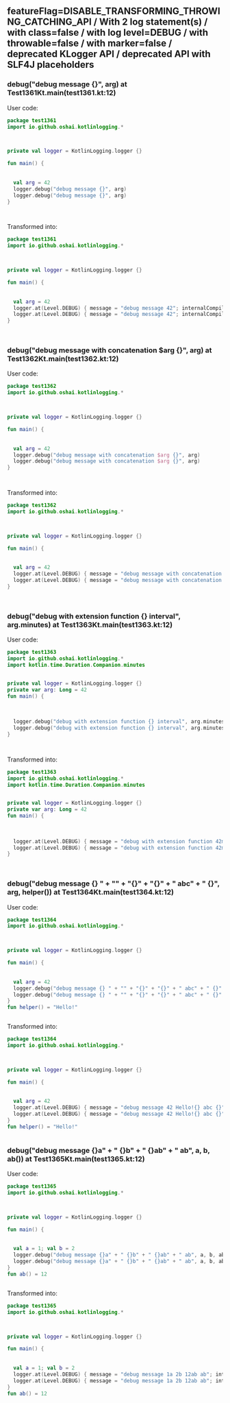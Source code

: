 ## featureFlag=DISABLE_TRANSFORMING_THROWING_CATCHING_API / With 2 log statement(s) / with class=false / with log level=DEBUG / with throwable=false / with marker=false / deprecated KLogger API / deprecated API with SLF4J placeholders



###  debug("debug message {}", arg) at Test1361Kt.main(test1361.kt:12)

User code:
```kotlin
package test1361
import io.github.oshai.kotlinlogging.*



private val logger = KotlinLogging.logger {}

fun main() {
  
  
  val arg = 42
  logger.debug("debug message {}", arg)
  logger.debug("debug message {}", arg)
}




```
  
Transformed into:
```kotlin
package test1361
import io.github.oshai.kotlinlogging.*



private val logger = KotlinLogging.logger {}

fun main() {
  
  
  val arg = 42
  logger.at(Level.DEBUG) { message = "debug message 42"; internalCompilerData = KLoggingEventBuilder.InternalCompilerData(messageTemplate = "\"debug message {}\"", className = "test1361.Test1361Kt", methodName = "main", fileName = "test1361.kt", lineNumber = 12)
  logger.at(Level.DEBUG) { message = "debug message 42"; internalCompilerData = KLoggingEventBuilder.InternalCompilerData(messageTemplate = "\"debug message {}\"", className = "test1361.Test1361Kt", methodName = "main", fileName = "test1361.kt", lineNumber = 13)
}




```

###  debug("debug message with concatenation $arg {}", arg) at Test1362Kt.main(test1362.kt:12)

User code:
```kotlin
package test1362
import io.github.oshai.kotlinlogging.*



private val logger = KotlinLogging.logger {}

fun main() {
  
  
  val arg = 42
  logger.debug("debug message with concatenation $arg {}", arg)
  logger.debug("debug message with concatenation $arg {}", arg)
}




```
  
Transformed into:
```kotlin
package test1362
import io.github.oshai.kotlinlogging.*



private val logger = KotlinLogging.logger {}

fun main() {
  
  
  val arg = 42
  logger.at(Level.DEBUG) { message = "debug message with concatenation 42 42"; internalCompilerData = KLoggingEventBuilder.InternalCompilerData(messageTemplate = "\"debug message with concatenation $arg {}\"", className = "test1362.Test1362Kt", methodName = "main", fileName = "test1362.kt", lineNumber = 12)
  logger.at(Level.DEBUG) { message = "debug message with concatenation 42 42"; internalCompilerData = KLoggingEventBuilder.InternalCompilerData(messageTemplate = "\"debug message with concatenation $arg {}\"", className = "test1362.Test1362Kt", methodName = "main", fileName = "test1362.kt", lineNumber = 13)
}




```

###  debug("debug with extension function {} interval", arg.minutes) at Test1363Kt.main(test1363.kt:12)

User code:
```kotlin
package test1363
import io.github.oshai.kotlinlogging.*
import kotlin.time.Duration.Companion.minutes


private val logger = KotlinLogging.logger {}
private var arg: Long = 42
fun main() {
  
  
  
  logger.debug("debug with extension function {} interval", arg.minutes)
  logger.debug("debug with extension function {} interval", arg.minutes)
}




```
  
Transformed into:
```kotlin
package test1363
import io.github.oshai.kotlinlogging.*
import kotlin.time.Duration.Companion.minutes


private val logger = KotlinLogging.logger {}
private var arg: Long = 42
fun main() {
  
  
  
  logger.at(Level.DEBUG) { message = "debug with extension function 42m interval"; internalCompilerData = KLoggingEventBuilder.InternalCompilerData(messageTemplate = "\"debug with extension function {} interval\"", className = "test1363.Test1363Kt", methodName = "main", fileName = "test1363.kt", lineNumber = 12)
  logger.at(Level.DEBUG) { message = "debug with extension function 42m interval"; internalCompilerData = KLoggingEventBuilder.InternalCompilerData(messageTemplate = "\"debug with extension function {} interval\"", className = "test1363.Test1363Kt", methodName = "main", fileName = "test1363.kt", lineNumber = 13)
}




```

###  debug("debug message {} " + "" + "{}" + "{}" + " abc" + " {}", arg, helper()) at Test1364Kt.main(test1364.kt:12)

User code:
```kotlin
package test1364
import io.github.oshai.kotlinlogging.*



private val logger = KotlinLogging.logger {}

fun main() {
  
  
  val arg = 42
  logger.debug("debug message {} " + "" + "{}" + "{}" + " abc" + " {}", arg, helper())
  logger.debug("debug message {} " + "" + "{}" + "{}" + " abc" + " {}", arg, helper())
}
fun helper() = "Hello!"



```
  
Transformed into:
```kotlin
package test1364
import io.github.oshai.kotlinlogging.*



private val logger = KotlinLogging.logger {}

fun main() {
  
  
  val arg = 42
  logger.at(Level.DEBUG) { message = "debug message 42 Hello!{} abc {}"; internalCompilerData = KLoggingEventBuilder.InternalCompilerData(messageTemplate = "\"debug message {} \" + \"\" + \"{}\" + \"{}\" + \" abc\" + \" {}\"", className = "test1364.Test1364Kt", methodName = "main", fileName = "test1364.kt", lineNumber = 12)
  logger.at(Level.DEBUG) { message = "debug message 42 Hello!{} abc {}"; internalCompilerData = KLoggingEventBuilder.InternalCompilerData(messageTemplate = "\"debug message {} \" + \"\" + \"{}\" + \"{}\" + \" abc\" + \" {}\"", className = "test1364.Test1364Kt", methodName = "main", fileName = "test1364.kt", lineNumber = 13)
}
fun helper() = "Hello!"



```

###  debug("debug message {}a" + " {}b" + " {}ab" + " ab", a, b, ab()) at Test1365Kt.main(test1365.kt:12)

User code:
```kotlin
package test1365
import io.github.oshai.kotlinlogging.*



private val logger = KotlinLogging.logger {}

fun main() {
  
  
  val a = 1; val b = 2
  logger.debug("debug message {}a" + " {}b" + " {}ab" + " ab", a, b, ab())
  logger.debug("debug message {}a" + " {}b" + " {}ab" + " ab", a, b, ab())
}
fun ab() = 12



```
  
Transformed into:
```kotlin
package test1365
import io.github.oshai.kotlinlogging.*



private val logger = KotlinLogging.logger {}

fun main() {
  
  
  val a = 1; val b = 2
  logger.at(Level.DEBUG) { message = "debug message 1a 2b 12ab ab"; internalCompilerData = KLoggingEventBuilder.InternalCompilerData(messageTemplate = "\"debug message {}a\" + \" {}b\" + \" {}ab\" + \" ab\"", className = "test1365.Test1365Kt", methodName = "main", fileName = "test1365.kt", lineNumber = 12)
  logger.at(Level.DEBUG) { message = "debug message 1a 2b 12ab ab"; internalCompilerData = KLoggingEventBuilder.InternalCompilerData(messageTemplate = "\"debug message {}a\" + \" {}b\" + \" {}ab\" + \" ab\"", className = "test1365.Test1365Kt", methodName = "main", fileName = "test1365.kt", lineNumber = 13)
}
fun ab() = 12



```
